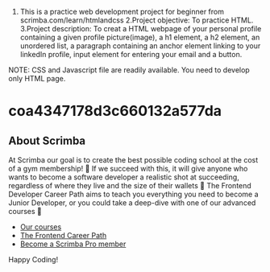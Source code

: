 ﻿1. This is a practice web development project for beginner from scrimba.com/learn/htmlandcss
2.Project objective: To practice HTML.
3.Project description: To creat a HTML webpage of your personal profile containing
	a given profile picture(image), a h1 element, a h2 element, an unordered list, a paragraph containing an anchor element linking to your linkedIn profile, 
	input element for entering your email and a button.

NOTE: CSS and Javascript file are readily available. You need to develop only HTML page.

# coa4347178d3c660132a577da

## About Scrimba

At Scrimba our goal is to create the best possible coding school at the cost of a gym membership! 💜
If we succeed with this, it will give anyone who wants to become a software developer a realistic shot at succeeding, regardless of where they live and the size of their wallets 🎉
The Frontend Developer Career Path aims to teach you everything you need to become a Junior Developer, or you could take a deep-dive with one of our advanced courses 🚀

- [Our courses](https://scrimba.com/allcourses)
- [The Frontend Career Path](https://scrimba.com/learn/frontend)
- [Become a Scrimba Pro member](https://scrimba.com/pricing)

Happy Coding!
